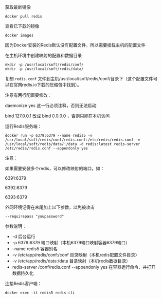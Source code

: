 获取最新镜像

```shell
docker pull redis
```

查看已下载的镜像

```shell
docker images
```

因为Docker安装的Redis默认没有配置文件，所以需要挂载主机的配置文件

在主机环境中创建映射的配置和数据目录

```
mkdir -p /usr/local/soft/redis/conf/
mkdir -p /usr/local/soft/redis/data/
```

复制 `redis.conf` 文件到主机/usr/local/soft/redis/conf/目录下（这个配置文件可以在官网redis.io下载的压缩包中找到）。

注意有两行配置要修改：

daemonize yes 这一行必须注释，否则无法启动

bind 127.0.0.1 改成 bind 0.0.0.0 ，否则只能在本机访问

运行Redis服务端：

```shell
docker run -p 6379:6379 --name redis5 -v /usr/local/soft/redis/conf/redis.conf:/etc/redis/redis.conf -v /usr/local/soft/redis/data/:/data -d redis:latest redis-server /etc/redis/redis.conf --appendonly yes
```

注意：

如果需要安装多个redis，可以修改映射的端口，如：

6391:6379

6392:6379

6393:6379

外网环境记得在末尾加上以下参数，以免被攻击

```
--requirepass "youpassword"
```

参数说明：

- -d 后台运行
- -p 6379:6379 端口映射（本机6379端口映射容器6379端口）
- –name redis5 容器别名
- -v /etc/app/redis/conf:/conf 目录映射（本机redis配置文件目录）
- -v /etc/app/redis/data:/data 目录映射（本机redis数据目录）
- redis-server /conf/redis.conf --appendonly yes 在容器运行命令，并打开数据持久化

连接Redis客户端：

```
docker exec -it redis5 redis-cli
```